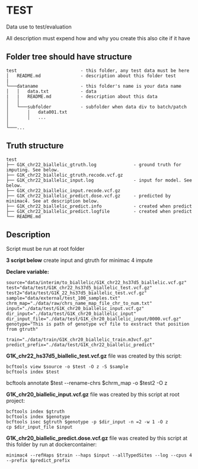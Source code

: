 # TEST

Data use to test/evaluation

All description must expend how and why you create this also cite if it have

## Folder tree should have structure

```tree
test                        - this folder, any test data must be here
│   README.md               - description about this folder test
|
└───dataname                - this folder's name is your data name
│   │   data.txt            - data
|   |   README.md           - description about this data
│   │
│   └───subfolder           - subfolder when data div to batch/patch
│       │   data001.txt
│       │   ...
│   
└───...
```

## Truth structure

```tree
test
├── G1K_chr22_biallelic_gtruth.log              - ground truth for imputing. See below.
├── G1K_chr22_biallelic_gtruth.recode.vcf.gz
├── G1K_chr22_biallelic_input.log               - input for model. See below.
├── G1K_chr22_biallelic_input.recode.vcf.gz
├── G1K_chr22_biallelic_predict.dose.vcf.gz     - predicted by minimac4. See at description below.
├── G1K_chr22_biallelic_predict.info            - created when predict
├── G1K_chr22_biallelic_predict.logfile         - created when predict
└── README.md
```

## Description

Script must be run at root folder

**3 script below** create input and gtruth for minimac 4 impute

**Declare variable:**

```script
source="data/interim/to_biallelic/G1K_chr22_hs37d5_biallelic.vcf.gz"
test="data/test/G1K_chr22_hs37d5_biallelic_test.vcf.gz"
test2="data/test/G1K_22_hs37d5_biallelic_test.vcf.gz"
sample="data/external/test_100_samples.txt"
chrm_map="./data/raw/chrs_name_map_file_chr_to_num.txt"
input="./data/test/G1K_chr20_biallelic_input.vcf.gz"
dir_input="./data/test/G1K_chr20_biallelic_input"
dir_input_file="./data/test/G1K_chr20_biallelic_input/0000.vcf.gz"
genotype="This is path of genotype vcf file to exstract that position from gtruth"

train="./data/train/G1K_chr20_biallelic_train.m3vcf.gz"
predict_prefix="./data/test/G1K_chr22_biallelic_predict"
```

**G1K_chr22_hs37d5_biallelic_test.vcf.gz** file was created by this script:

```script
bcftools view $source -o $test -O z -S $sample
bcftools index $test
```

bcftools annotate $test --rename-chrs $chrm_map -o $test2 -O z

**G1K_chr20_biallelic_input.vcf.gz** file was created by this script at root project:

```script
bcftools index $gtruth
bcftools index $genotype
bcftools isec $gtruth $genotype -p $dir_input -n =2 -w 1 -O z
cp $dir_input_file $input
```

**G1K_chr20_biallelic_predict.dose.vcf.gz** file was created by this script at this folder by run at dockercontainer:

```script
minimac4 --refHaps $train --haps $input --allTypedSites --log --cpus 4 --prefix $predict_prefix
```